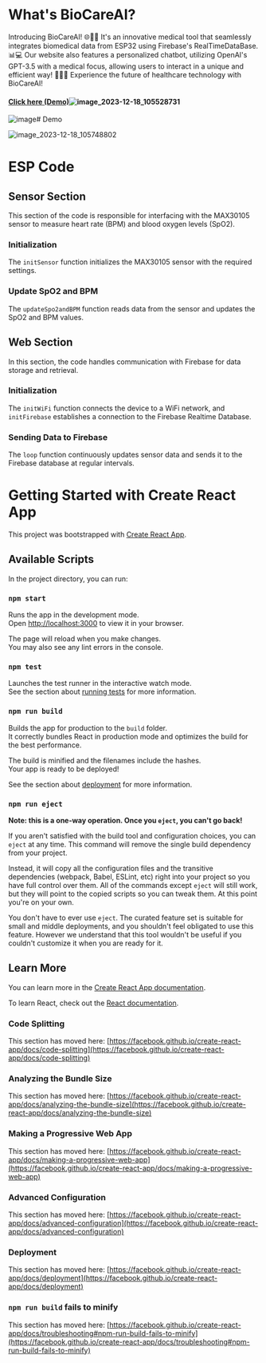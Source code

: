 # What's BioCareAI?

Introducing BioCareAI! 🌐👩‍⚕️ It's an innovative medical tool that seamlessly integrates biomedical data from ESP32 using Firebase's RealTimeDataBase. 📊💻 Our website also features a personalized chatbot, utilizing OpenAI's GPT-3.5 with a medical focus, allowing users to interact in a unique and efficient way! 🤖👨‍⚕️ Experience the future of healthcare technology with BioCareAI!
#### [Click here (Demo)](https://biocareai.web.app)![image_2023-12-18_105528731](https://github.com/carlobeni/BioCareAI/assets/110142022/8fffa82e-c99c-48a6-bb4d-a3edf3f25f5f)

![image](https://github.com/carlobeni/BioCareAI/assets/110142022/0ed0054c-1105-42ad-89f6-ba7cbe28496e)# Demo

![image_2023-12-18_105748802](https://github.com/carlobeni/BioCareAI/assets/110142022/db46660b-2387-4b6e-800e-5dd04cd159ab)

# ESP Code

## Sensor Section

This section of the code is responsible for interfacing with the MAX30105 sensor to measure heart rate (BPM) and blood oxygen levels (SpO2).

### Initialization

The `initSensor` function initializes the MAX30105 sensor with the required settings.

### Update SpO2 and BPM

The `updateSpo2andBPM` function reads data from the sensor and updates the SpO2 and BPM values.

## Web Section

In this section, the code handles communication with Firebase for data storage and retrieval.

### Initialization

The `initWiFi` function connects the device to a WiFi network, and `initFirebase` establishes a connection to the Firebase Realtime Database.

### Sending Data to Firebase

The `loop` function continuously updates sensor data and sends it to the Firebase database at regular intervals.


# Getting Started with Create React App

This project was bootstrapped with [Create React App](https://github.com/facebook/create-react-app).

## Available Scripts

In the project directory, you can run:

### `npm start`

Runs the app in the development mode.\
Open [http://localhost:3000](http://localhost:3000) to view it in your browser.

The page will reload when you make changes.\
You may also see any lint errors in the console.

### `npm test`

Launches the test runner in the interactive watch mode.\
See the section about [running tests](https://facebook.github.io/create-react-app/docs/running-tests) for more information.

### `npm run build`

Builds the app for production to the `build` folder.\
It correctly bundles React in production mode and optimizes the build for the best performance.

The build is minified and the filenames include the hashes.\
Your app is ready to be deployed!

See the section about [deployment](https://facebook.github.io/create-react-app/docs/deployment) for more information.

### `npm run eject`

**Note: this is a one-way operation. Once you `eject`, you can't go back!**

If you aren't satisfied with the build tool and configuration choices, you can `eject` at any time. This command will remove the single build dependency from your project.

Instead, it will copy all the configuration files and the transitive dependencies (webpack, Babel, ESLint, etc) right into your project so you have full control over them. All of the commands except `eject` will still work, but they will point to the copied scripts so you can tweak them. At this point you're on your own.

You don't have to ever use `eject`. The curated feature set is suitable for small and middle deployments, and you shouldn't feel obligated to use this feature. However we understand that this tool wouldn't be useful if you couldn't customize it when you are ready for it.

## Learn More

You can learn more in the [Create React App documentation](https://facebook.github.io/create-react-app/docs/getting-started).

To learn React, check out the [React documentation](https://reactjs.org/).

### Code Splitting

This section has moved here: [https://facebook.github.io/create-react-app/docs/code-splitting](https://facebook.github.io/create-react-app/docs/code-splitting)

### Analyzing the Bundle Size

This section has moved here: [https://facebook.github.io/create-react-app/docs/analyzing-the-bundle-size](https://facebook.github.io/create-react-app/docs/analyzing-the-bundle-size)

### Making a Progressive Web App

This section has moved here: [https://facebook.github.io/create-react-app/docs/making-a-progressive-web-app](https://facebook.github.io/create-react-app/docs/making-a-progressive-web-app)

### Advanced Configuration

This section has moved here: [https://facebook.github.io/create-react-app/docs/advanced-configuration](https://facebook.github.io/create-react-app/docs/advanced-configuration)

### Deployment

This section has moved here: [https://facebook.github.io/create-react-app/docs/deployment](https://facebook.github.io/create-react-app/docs/deployment)

### `npm run build` fails to minify

This section has moved here: [https://facebook.github.io/create-react-app/docs/troubleshooting#npm-run-build-fails-to-minify](https://facebook.github.io/create-react-app/docs/troubleshooting#npm-run-build-fails-to-minify)
